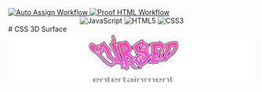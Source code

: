 <a href="https://github.com/CursedPrograms/css-3d-surface/actions/workflows/auto-assign.yml">
    <img class="workflow-badge workflow-success" src="https://github.com/CursedPrograms/css-3d-surface/actions/workflows/auto-assign.yml/badge.svg" alt="Auto Assign Workflow">
</a>

<a href="https://github.com/CursedPrograms/css-3d-surface/actions/workflows/proof-html.yml">
    <img class="workflow-badge workflow-success" src="https://github.com/CursedPrograms/css-3d-surface/actions/workflows/proof-html.yml/badge.svg" alt="Proof HTML Workflow">
</a>

<div align="center">
  <img alt="JavaScript" src="https://img.shields.io/badge/javascript%20-%23323330.svg?&style=for-the-badge&logo=javascript&logoColor=white"/>
  <img alt="HTML5" src="https://img.shields.io/badge/html5%20-%23323330.svg?&style=for-the-badge&logo=html5&logoColor=white"/>
  <img alt="CSS3" src="https://img.shields.io/badge/css3%20-%23323330.svg?&style=for-the-badge&logo=css3&logoColor=white"/>
</div>
# CSS 3D Surface
<a href="https://cursed-entertainment.itch.io/" target="_blank">
    <img src="https://github.com/CursedPrograms/cursedentertainment/raw/main/images/logos/logo-wide-grey.png"
        alt="CursedEntertainment Logo">
</a>
